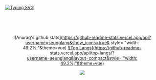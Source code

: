 [![Typing SVG](https://readme-typing-svg.demolab.com?font=Laila&size=50&pause=1000&color=53B584&center=true&vCenter=true&width=1200&lines=Dream+to+Future+Technology)](https://git.io/typing-svg)
<br><br><br><br><br>

 <!-- 
 ![](https://capsule-render.vercel.app/api?section=header&type=waving&color=B1F3B1&fontColor=54CAFD&fontSize=30&animation=twinkling&text=Dream%20to%20future%20Technology)
-->
<!-- [![Typing SVG](https://readme-typing-svg.demolab.com/?lines=Hi+there,+Im+seunglang&Vcenter=true&font=RubikVinyl&size=40)](https://git.io/typing-svg)
-->

<!-- <div align=center> 
![Anurag's gitHub stats](https://github-readme-stats.vercel.app/api?username=seunglang&show_icons=true&theme=vue)
![Top Langs](https://github-readme-stats.vercel.app/api/top-langs/?username=seunglang&layout=compact&theme=vue)(https://github.com/metleeha)
</div> -->


<div align=center> 

![Anurag's github stats](https://github-readme-stats.vercel.app/api?username=seunglang&show_icons=true& style= "width: 49.2%;"&theme=vue) 
[![Top Langs](https://github-readme-stats.vercel.app/api/top-langs/?username=seunglang&layout=compact&style= "width: 49.2%;"&theme=vue)](https://github.com/metleeha)

</div>



<!-- [![seunglang's github activity graph](https://activity-graph.herokuapp.com/graph?username=seunglang&theme=nord)](https://github.com/ashutosh00710/github-readme-activity-graph) -->


<div align=center> 
<a href="mailto:seungwon987@gmail.com"><img src="https://img.shields.io/badge/seungwon987@gmail.com-F14228?style=flat-square&logo=Gmail&logoColor=white&link=mailto:seungwon987@gmail.com"/></a>
</div>
  
 
  
  
  
<!--
**seunglang/seunglang** is a ✨ _special_ ✨ repository because its `README.md` (this file) appears on your GitHub profile.

Here are some ideas to get you started:

- 🔭 I’m currently working on ...
- 🌱 I’m currently learning ...
- 👯 I’m looking to collaborate on ...
- 🤔 I’m looking for help with ...
- 💬 Ask me about ...
- 📫 How to reach me: ...
- 😄 Pronouns: ...
- ⚡ Fun fact: ...
-->
